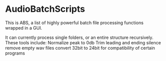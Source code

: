# AudioBatchScripts
This is ABS, a list of highly powerful batch file processing functions wrapped in a GUI.

It can currently process single folders, or an entire structure recursively.
These tools include:
Normalize peak to 0db
Trim leading and ending silence
remove empty wav files
convert 32bit to 24bit for compatibility of certain programs
